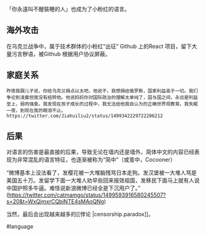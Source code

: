 


「你永遠叫不醒裝睡的人」也成为了小粉红的语言。



## 海外攻击

在乌克兰战争中，属于技术群体的小粉红“出征” Github 上的React 项目，留下大量污言秽语，被Github 根据用户协议屏蔽。


## 家庭关系

```
昨夜我跟儿子说，你给乌克兰捐点以太吧，他说不，我想捐给俄罗斯，国家利益高于一切。我们争论到凌晨但我没有扭转他。他说妈妈你对国际政治的理解太单纯了，国与国之间，永远是利益至上，弱肉强食。我发现在孩子成长的过程中，我无法给他我自认为的正确世界观教育。我失眠一夜，到现在我的眼泪不止。
https://twitter.com/Jiahuiliu2/status/1499342229722206212
```

## 后果

对语言的伤害是最直接的后果，导致无论在墙内还是墙外，简体中文的内容已经表现为非常混乱的语言特征，也逐渐被称为“简中”（或茧中，Cocooner）

>
“微博基本上没法看了，发樱花被一大堆脑残骂日本走狗。发汉堡被一大堆人骂是美国五十万。发留学下面一大堆人劝早些回来报效祖国，发移民下面马上就有人说中国护照多牛逼。难怪说新浪微博已经全是下沉用户了。” (https://twitter.com/catmamgo/status/1499593916580245507?s=20&t=WxQjmxrCQbjNTE4sMAoQNg)

当然，最后会出现越来越多的[[悖论 |censorship.paradox]]。


#language